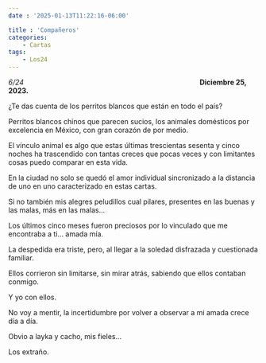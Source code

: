 ```yaml
---
date : '2025-01-13T11:22:16-06:00'

title : 'Compañeros'
categories:
    - Cartas
tags: 
    - Los24
---
```

*6/24* &nbsp; &nbsp; &nbsp; &nbsp; &nbsp; &nbsp; &nbsp; &nbsp; &nbsp; &nbsp; &nbsp; &nbsp; &nbsp; &nbsp; &nbsp; &nbsp;&nbsp; &nbsp; &nbsp; &nbsp;&nbsp; &nbsp; &nbsp; &nbsp;&nbsp; &nbsp; &nbsp; &nbsp;&nbsp; &nbsp; &nbsp; &nbsp;&nbsp; &nbsp; &nbsp; &nbsp;&nbsp; &nbsp; &nbsp; &nbsp;&nbsp; &nbsp; &nbsp; &nbsp;&nbsp; &nbsp; &nbsp; &nbsp;&nbsp; **Diciembre 25, 2023.**

¿Te das cuenta de los perritos blancos que están en todo el país? 

Perritos blancos chinos que parecen sucios, los animales domésticos por excelencia en México, con gran corazón de por medio.

El vínculo animal es algo que estas últimas trescientas sesenta y cinco noches ha trascendido con tantas creces que pocas veces y con limitantes cosas puedo comparar en esta vida.

En la ciudad no solo se quedó el amor individual sincronizado a la distancia de uno en uno caracterizado en estas cartas.

Si no también mis alegres peludillos cual pilares, presentes en las buenas y las malas, más en las malas...

Los últimos cinco meses fueron preciosos por lo vinculado que me encontraba a ti... amada mía.

La despedida era triste, pero, al llegar a la soledad disfrazada y cuestionada familiar.

Ellos corrieron sin limitarse, sin mirar atrás, sabiendo que ellos contaban conmigo.

Y yo con ellos.

No voy a mentir, la incertidumbre por volver a observar a mi amada crece día a día.

Obvio a layka y cacho, mis fieles...

Los extraño.
